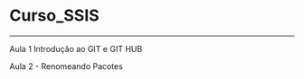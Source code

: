 # Curso_SSIS

-----------------------------------------------------------
Aula 1 Introdução ao GIT e GIT HUB

Aula 2 - Renomeando Pacotes
